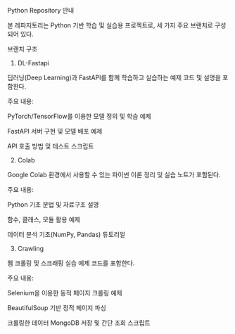 Python Repository 안내

본 레파지토리는 Python 기반 학습 및 실습용 프로젝트로, 세 가지 주요 브랜치로 구성되어 있다.

브랜치 구조

1. DL-Fastapi

딥러닝(Deep Learning)과 FastAPI를 함께 학습하고 실습하는 예제 코드 및 설명을 포함한다.

주요 내용:

PyTorch/TensorFlow를 이용한 모델 정의 및 학습 예제

FastAPI 서버 구현 및 모델 배포 예제

API 호출 방법 및 테스트 스크립트

2. Colab

Google Colab 환경에서 사용할 수 있는 파이썬 이론 정리 및 실습 노트가 포함된다.

주요 내용:

Python 기초 문법 및 자료구조 설명

함수, 클래스, 모듈 활용 예제

데이터 분석 기초(NumPy, Pandas) 튜토리얼

3. Crawling

웹 크롤링 및 스크래핑 실습 예제 코드를 포함한다.

주요 내용:

Selenium을 이용한 동적 페이지 크롤링 예제

BeautifulSoup 기반 정적 페이지 파싱

크롤링한 데이터 MongoDB 저장 및 간단 조회 스크립트
